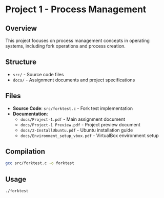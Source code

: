 # Project 1 - Process Management

## Overview
This project focuses on process management concepts in operating systems, including fork operations and process creation.

## Structure
- `src/` - Source code files
- `docs/` - Assignment documents and project specifications

## Files
- **Source Code**: `src/forktest.c` - Fork test implementation
- **Documentation**: 
  - `docs/Project-1.pdf` - Main assignment document
  - `docs/Project-1 Preview.pdf` - Project preview document
  - `docs/2-InstallUbuntu.pdf` - Ubuntu installation guide
  - `docs/Environment_setup_vbox.pdf` - VirtualBox environment setup

## Compilation
```bash
gcc src/forktest.c -o forktest
```

## Usage
```bash
./forktest
```
